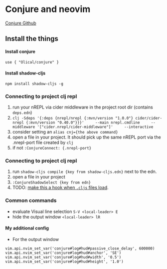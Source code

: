# Conjure and neovim
[Conjure Github](https://github.com/Olical/conjure/)

## Install the things
#### Install conjure
`use { "Olical/conjure" }`

#### Install shadow-cljs
`npm install shadow-cljs -g`

### Connecting to project clj repl
1. run your nREPL via cider middleware in the project root dir (contains `deps.edn`)
  1. ```clj -Sdeps '{:deps {nrepl/nrepl {:mvn/version "1.0.0"} cider/cider-nrepl {:mvn/version "0.40.0"}}}'     --main nrepl.cmdline     --middleware '["cider.nrepl/cider-middleware"]'     --interactive```
  1. consider setting an `alias cnj={the above command}`
1. open a file in your project.  It should pick up the same nREPL port via the .nrepl-port file created by `clj`
  1. if not `:ConjureConnect: {.nrepl-port}`

### Connecting to project clj repl
1. run `shadow-cljs compile {key from shadow-cljs.edn}` next to the edn.
1. open a file in your project
1. `:ConjureShadowSelect {key from edn}` 
  1. TODO: [make this a hook when `.cljs` files load](https://github.com/Olical/conjure/issues/318). 

### Common commands
- evaluate Visual line selection `S-V <local-leader> E` 
- hide the output window `<local-leader> lR`


#### My additional config
- For the output window
```
vim.api.nvim_set_var('conjure#log#hud#passive_close_delay', 600000)
vim.api.nvim_set_var('conjure#log#hud#anchor', 'SE')
vim.api.nvim_set_var('conjure#log#hud#width', '0.5')
vim.api.nvim_set_var('conjure#log#hud#height', '1.0')
```
